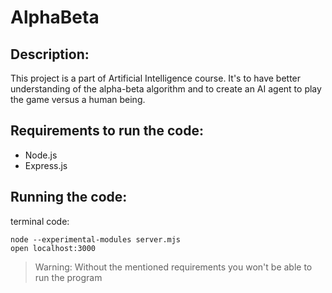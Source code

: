# AlphaBeta

## Description:
This project is a part of Artificial Intelligence course. It's to have better understanding of the alpha-beta algorithm and to create an AI agent to play the game versus a human being.

## Requirements to run the code:
- Node.js
- Express.js

## Running the code:
terminal code:

```
node --experimental-modules server.mjs
open localhost:3000
```

> Warning: Without the mentioned requirements you won't be able to run the program
